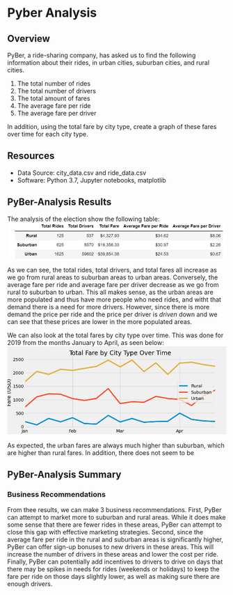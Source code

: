 # Pyber Analysis

## Overview
PyBer, a ride-sharing company, has asked us to find the following information about their rides, in urban cities, suburban cities, and rural cities.

1. The total number of rides
2. The total number of drivers
3. The total amount of fares
4. The average fare per ride
5. The average fare per driver

In addition, using the total fare by city type, create a graph of these fares over time for each city type.

## Resources
- Data Source: city_data.csv and ride_data.csv
- Software: Python 3.7, Jupyter notebooks, matplotlib

## PyBer-Analysis Results
The analysis of the election show the following table:
![data_table](https://github.com/bchillman/PyBer_Analysis/blob/main/Analysis/Data_Table.png)

As we can see, the total rides, total drivers, and total fares all increase as we go from rural areas to suburban areas to urban areas. Conversely, the average fare per ride and average fare per driver decrease as we go from rural to suburban to urban. This all makes sense, as the urban areas are more populated and thus have more people who need rides, and witht that demand there is a need for more drivers. However, since there is more demand the price per ride and the price per driver is *driven* down and we can see that these prices are lower in the more populated areas.

We can also look at the total fares by city type over time. This was done for 2019 from the months January to April, as seen below:
![graph](https://github.com/bchillman/PyBer_Analysis/blob/main/Analysis/PyBer_fare_summary.png)

As expected, the urban fares are always much higher than suburban, which are higher than rural fares. In addition, there does not seem to be 
## PyBer-Analysis Summary
### Business Recommendations
From thee results, we can make 3 business recommendations. First, PyBer can attempt to market more to suburban and rural areas. While it does make some sense that there are fewer rides in these areas, PyBer can attempt to close this gap with effective marketing strategies. Second, since the average fare per ride in the rural and suburban areas is significantly higher, PyBer can offer sign-up bonuses to new drivers in these areas. This will increase the number of drivers in these areas and lower the cost per ride. Finally, PyBer can potentially add incentives to drivers to drive on days that there may be spikes in needs for rides (weekends or holidays) to keep the fare per ride on those days slightly lower, as well as making sure there are enough drivers.
